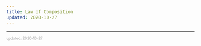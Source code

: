 ```yaml
---
title: Law of Composition
updated: 2020-10-27
---
```


---

<sup><sub><font color="#a6a6a6">updated: 2020-10-27</font></sub></sup>
